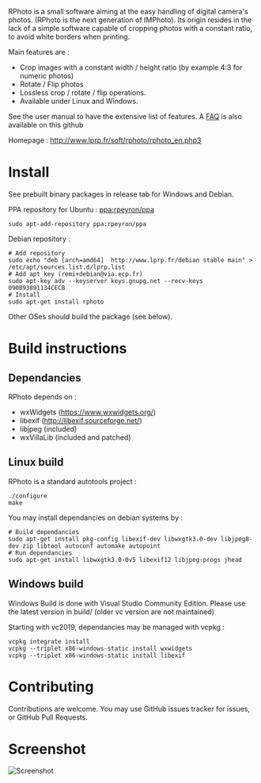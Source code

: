 RPhoto is a small software aiming at the easy handling of digital camera's photos. (RPhoto is the next generation of IMPhoto). 
Its origin resides in the lack of a simple software capable of cropping photos with a constant ratio, to avoid white borders when printing.

Main features are :
  * Crop images with a constant width / height ratio (by example 4:3 for numeric photos)
  * Rotate / Flip photos
  * Lossless crop / rotate / flip operations.
  * Available under Linux and Windows.

See the user manual to have the extensive list of features.
A [FAQ](doc/FAQ.md) is also available on this github

Homepage : http://www.lprp.fr/soft/rphoto/rphoto_en.php3

# Install

See prebuilt binary packages in release tab for Windows and Debian.

PPA repository for Ubuntu : [ppa:rpeyron/ppa](https://launchpad.net/~rpeyron/+archive/ubuntu/ppa)
```
sudo apt-add-repository ppa:rpeyron/ppa
```

Debian repository :
```
# Add repository
sudo echo "deb [arch=amd64]  http://www.lprp.fr/debian stable main" > /etc/apt/sources.list.d/lprp.list
# Add apt key (remi+debian@via.ecp.fr)
sudo apt-key adv --keyserver keys.gnupg.net --recv-keys 090B93891134CECB
# Install
sudo apt-get install rphoto
```

Other OSes should build the package (see below).

# Build instructions

## Dependancies

RPhoto depends on :
- wxWidgets  (https://www.wxwidgets.org/)
- libexif (http://libexif.sourceforge.net/)
- libjpeg (included)
- wxVillaLib (included and patched)

## Linux build

RPhoto is a standard autotools project :

```
./configure
make
```

You may install dependancies on debian systems by :
```
# Build dependancies
sudo apt-get install pkg-config libexif-dev libwxgtk3.0-dev libjpeg8-dev zip libtool autoconf automake autopoint 
# Run dependancies
sudo apt-get install libwxgtk3.0-0v5 libexif12 libjpeg-progs jhead
```


## Windows build

Windows Build is done with Visual Studio Community Edition. 
Please use the latest version in build/ (older vc version are not maintained)

Starting with vc2019, dependancies may be managed with vcpkg : 
```
vcpkg integrate install
vcpkg --triplet x86-windows-static install wxwidgets 
vcpkg --triplet x86-windows-static install libexif
```


# Contributing

Contributions are welcome. You may use GitHub issues tracker for issues, or GitHub Pull Requests.

# Screenshot 

![Screenshot](https://www.lprp.fr/files/2017/10/rphoto_scr.jpg)

